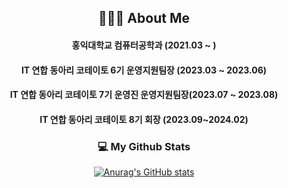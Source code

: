 <h2 align="center">👩🏻‍💻 About Me </h2>
<h4 align="center">홍익대학교 컴퓨터공학과 (2021.03 ~ )</h4>
<h4 align="center">IT 연합 동아리 코테이토 6기 운영지원팀장 (2023.03 ~ 2023.06)</h4>
<h4 align="center">IT 연합 동아리 코테이토 7기 운영진 운영지원팀장(2023.07 ~ 2023.08)</h4>
<h4 align="center">IT 연합 동아리 코테이토 8기 회장 (2023.09~2024.02)</h4>

<h3 align="center">💻 My Github Stats </h3>
<div align="center">

[![Anurag's GitHub stats](https://github-readme-stats.vercel.app/api?username=hyeinisfree&hide_title=true&show_icons=true&include_all_commits=true&disable_animations=true&theme=vue)](https://github.com/anuraghazra/github-readme-stats)
</div>

<!--
**yunhacandy/yunhacandy** is a ✨ _special_ ✨ repository because its `README.md` (this file) appears on your GitHub profile.

Here are some ideas to get you started:

- 🔭 I’m currently working on ...
- 🌱 I’m currently learning ...
- 👯 I’m looking to collaborate on ...
- 🤔 I’m looking for help with ...
- 💬 Ask me about ...
- 📫 How to reach me: ...
- 😄 Pronouns: ...
- ⚡ Fun fact: ...
-->
